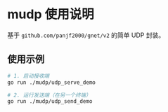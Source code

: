 # mudp 使用说明

基于 `github.com/panjf2000/gnet/v2` 的简单 UDP 封装。

## 使用示例

```bash
# 1. 启动接收端
go run ./mudp/udp_serve_demo

# 2. 运行发送端（在另一个终端）
go run ./mudp/udp_send_demo

```
